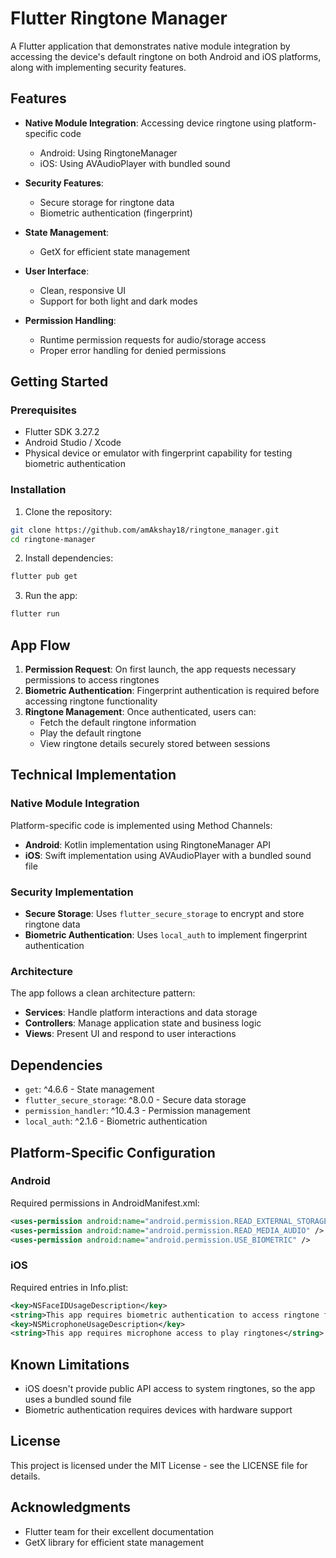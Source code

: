 # Flutter Ringtone Manager

A Flutter application that demonstrates native module integration by accessing the device's default ringtone on both Android and iOS platforms, along with implementing security features.

## Features

- **Native Module Integration**: Accessing device ringtone using platform-specific code
  - Android: Using RingtoneManager
  - iOS: Using AVAudioPlayer with bundled sound

- **Security Features**:
  - Secure storage for ringtone data
  - Biometric authentication (fingerprint)

- **State Management**:
  - GetX for efficient state management

- **User Interface**:
  - Clean, responsive UI
  - Support for both light and dark modes

- **Permission Handling**:
  - Runtime permission requests for audio/storage access
  - Proper error handling for denied permissions

## Getting Started

### Prerequisites

- Flutter SDK 3.27.2
- Android Studio / Xcode
- Physical device or emulator with fingerprint capability for testing biometric authentication

### Installation

1. Clone the repository:

```bash
git clone https://github.com/amAkshay18/ringtone_manager.git
cd ringtone-manager
```

2. Install dependencies:

```bash
flutter pub get
```

3. Run the app:

```bash
flutter run
```

## App Flow

1. **Permission Request**: On first launch, the app requests necessary permissions to access ringtones
2. **Biometric Authentication**: Fingerprint authentication is required before accessing ringtone functionality
3. **Ringtone Management**: Once authenticated, users can:
   - Fetch the default ringtone information
   - Play the default ringtone
   - View ringtone details securely stored between sessions

## Technical Implementation

### Native Module Integration

Platform-specific code is implemented using Method Channels:

- **Android**: Kotlin implementation using RingtoneManager API
- **iOS**: Swift implementation using AVAudioPlayer with a bundled sound file

### Security Implementation

- **Secure Storage**: Uses `flutter_secure_storage` to encrypt and store ringtone data
- **Biometric Authentication**: Uses `local_auth` to implement fingerprint authentication

### Architecture

The app follows a clean architecture pattern:

- **Services**: Handle platform interactions and data storage
- **Controllers**: Manage application state and business logic
- **Views**: Present UI and respond to user interactions

## Dependencies

- `get`: ^4.6.6 - State management
- `flutter_secure_storage`: ^8.0.0 - Secure data storage
- `permission_handler`: ^10.4.3 - Permission management
- `local_auth`: ^2.1.6 - Biometric authentication

## Platform-Specific Configuration

### Android

Required permissions in AndroidManifest.xml:
```xml
<uses-permission android:name="android.permission.READ_EXTERNAL_STORAGE" />
<uses-permission android:name="android.permission.READ_MEDIA_AUDIO" />
<uses-permission android:name="android.permission.USE_BIOMETRIC" />
```

### iOS

Required entries in Info.plist:
```xml
<key>NSFaceIDUsageDescription</key>
<string>This app requires biometric authentication to access ringtone functionality</string>
<key>NSMicrophoneUsageDescription</key>
<string>This app requires microphone access to play ringtones</string>
```

## Known Limitations

- iOS doesn't provide public API access to system ringtones, so the app uses a bundled sound file
- Biometric authentication requires devices with hardware support

## License

This project is licensed under the MIT License - see the LICENSE file for details.

## Acknowledgments

- Flutter team for their excellent documentation
- GetX library for efficient state management
